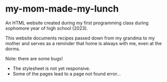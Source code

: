 # my-mom-made-my-lunch
An HTML website created during my first programming class during sophomore year of high school (2023).

This website documents recipes passed down from my grandma to my mother and serves as a reminder that home is always with me, even at the dorms. 

Note: there are some bugs! 
* The stylesheet is not yet responsive.
* Some of the pages lead to a page not found error... 

